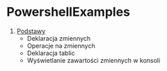 # PowershellExamples
1. [Podstawy](01_Basics)
    * Deklaracja zmiennych
    * Operacje na zmiennych
    * Deklaracja tablic
    * Wyświetlanie zawartości zmiennych w konsoli